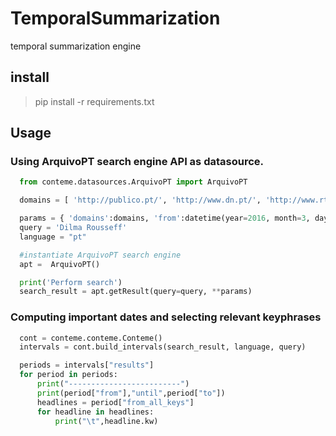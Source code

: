 # TemporalSummarization
temporal summarization engine

## install
  > pip install -r requirements.txt

## Usage 

### Using ArquivoPT search engine API as datasource.
  
```python  
  from conteme.datasources.ArquivoPT import ArquivoPT

  domains = [ 'http://publico.pt/', 'http://www.dn.pt/', 'http://www.rtp.pt/', 'http://www.cmjornal.xl.pt/', 'http://www.iol.pt/', 'http://www.tvi24.iol.pt/', 'http://noticias.sapo.pt/', 'http://expresso.sapo.pt/', 'http://sol.sapo.pt/', 'http://www.jornaldenegocios.pt/', 'http://abola.pt/', 'http://www.jn.pt/', 'http://sicnoticias.sapo.pt/', 'http://www.lux.iol.pt/', 'http://www.ionline.pt/', 'http://news.google.pt/', 'http://www.dinheirovivo.pt/', 'http://www.aeiou.pt/', 'http://www.tsf.pt/', 'http://meiosepublicidade.pt/', 'http://www.sabado.pt/', 'http://dnoticias.pt/', 'http://economico.sapo.pt/']

  params = { 'domains':domains, 'from':datetime(year=2016, month=3, day=1), 'to':datetime(year=2018, month=1, day=10) }
  query = 'Dilma Rousseff'
  language = "pt"

  #instantiate ArquivoPT search engine
  apt =  ArquivoPT()

  print('Perform search')
  search_result = apt.getResult(query=query, **params)
```  

### Computing important dates and selecting relevant keyphrases
  
```python 
  cont = conteme.conteme.Conteme()
  intervals = cont.build_intervals(search_result, language, query)

  periods = intervals["results"]
  for period in periods:
      print("-------------------------")
      print(period["from"],"until",period["to"])
      headlines = period["from_all_keys"]
      for headline in headlines:
          print("\t",headline.kw)
``` 
